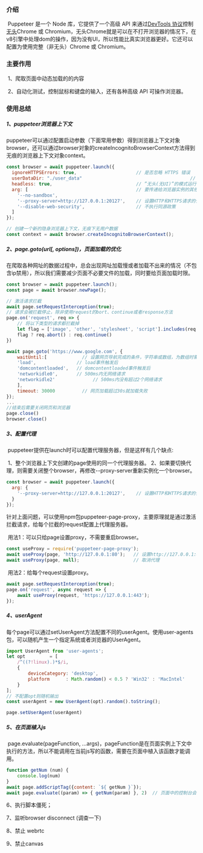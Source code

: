 ### 介绍	

​		Puppeteer 是一个 Node 库，它提供了一个高级 API 来通过[DevTools 协议](https://chromedevtools.github.io/devtools-protocol/)控制 [无头](https://developers.google.com/web/updates/2017/04/headless-chrome)Chrome 或 Chromium，无头Chrome就是可以在不打开浏览器的情况下，在v8引擎中处理dom的操作，因为没有UI，所以性能比真实浏览器更好。它还可以配置为使用完整（非无头）Chrome 或 Chromium。

### 主要作用

​		1、爬取页面中动态加载的的内容

​		2、自动化测试，控制鼠标和键盘的输入，还有各种高级 API 可操作浏览器。

### 使用总结

##### 1、puppeteer浏览器上下文

​		puppeteer可以通过配置启动参数（下面常用参数）得到浏览器上下文对象browser，还可以通过browser对象的createIncognitoBrowserContext方法得到无痕的浏览器上下文对象context。

```javascript
const browser = await puppeteer.launch({
  ignoreHTTPSErrors: true,                      // 是否忽略 HTTPS 错误
  userDataDir: "./user_data"										// 用户数据目录,例如历史记录、书签和 cookie
  headless: true,                               // ”无头(无UI)”的模式运行chrome，提高性能
  arg: [                                        // 要传递给浏览器实例的其他参数
    '--no-sandbox',															// 禁用沙箱，为了让root用户也能执行
    '--proxy-server=http://127.0.0.1:20127',    // 设置HTTP和HTTPS请求的代理服务器
    '--disable-web-security',                   // 不执行同源政策
  ]
});

// 创建一个新的隐身浏览器上下文，无痕下无用户数据
const context = await browser.createIncognitoBrowserContext();
```



##### 2、page.goto(url[, options])，页面加载的优化

​		在爬取各种网址的数据过程中，总会出现网址加载慢或者加载不出来的情况（不包含ip禁用），所以我们需要减少页面不必要文件的加载，同时要给页面加载时限。

```javascript
const browser = await puppeteer.launch();
const page = await browser.newPage();

// 激活请求拦截
await page.setRequestInterception(true);
// 请求会被拦截停止，除非使用request的bort、continue或者response方法
page.on('request', req => {
	// 将以下类型的请求都拦截掉
	let flag = ['image', 'other', 'stylesheet', 'script'].includes(req.resourceType())
	flag ? req.abort() : req.continue()
})

await page.goto('https://www.google.com', {
	waitUntil:[             // 设置网页导航完成的条件，字符串或数组，为数组时需要满足所有条件才算导航完成
    'load',               // load事件触发后
    'domcontentloaded',   // domcontentloaded事件触发后
    'networkidle0',       // 500ms内无网络请求
    'networkidle2'				// 500ms内没有超过2个网络请求
	],
	timeout: 30000          // 网页加载超过30s就加载失败 
});
...
//结束后需要关闭网页和浏览器
page.close()
browser.close()
```



##### 3、配置代理

​		puppeteer提供在launch时可以配置代理服务器，但是这样有几个缺点:

​		1、整个浏览器上下文创建的page使用的同一个代理服务器。
​		2、如果要切换代理，则需要关闭整个browser，再修改--proxy-server重新实例化一个browser。

```javascript
const browser = await puppeteer.launch({
  arg: {
    '--proxy-server=http://127.0.0.1:20127',    // 设置HTTP和HTTPS请求的代理服务器
  }
});
```

​		针对上面问题，可以使用npm包puppeteer-page-proxy，主要原理就是通过激活拦截请求，给每个拦截的request配置上代理服务器。

​		用法1：可以只给page设置proxy，不需要重启browser。

```javascript
const useProxy = require('puppeteer-page-proxy');
await useProxy(page, 'http://127.0.0.1:80');   // 设置http://127.0.0.1:80代理服务器
await useProxy(page, null);                    // 取消代理
```

​		用法2：给每个request设置proxy。

```javascript
await page.setRequestInterception(true);
page.on('request', async request => {
    await useProxy(request, 'https://127.0.0.1:443');
});
```



##### 4、userAgent

​		每个page可以通过setUserAgent方法配置不同的userAgent。使用user-agents包，可以随机产生一个指定系统或者浏览器的UserAgent。

```javascript
import UserAgent from 'user-agents';
let opt         = [
    /^((?!linux).)*$/i,
    {
        deviceCategory: 'desktop',
        platform      : Math.random() < 0.5 ? 'Win32' : 'MacIntel'
    }
];
// 不配置opt则随机输出
const userAgent = new UserAgent(opt).random().toString();

page.setUserAgent(userAgent)
```



##### 5、在页面植入js

​		page.evaluate(pageFunction, ...args)，pageFunction是在页面实例上下文中执行的方法，所以不能调用在当前js写的函数，需要在页面中植入该函数才能调用。

```javascript
function getNum (num) {
    console.log(num)
}
await page.addScriptTag({content: `${ getNum }`});
await page.evaluate((param) => { getNum(param) }, 2)  // 页面中的控制台会输出2
```



6、执行脚本僵死；

7、监听browser disconnect (调查一下)

8、禁止 webrtc

9、禁止canvas



